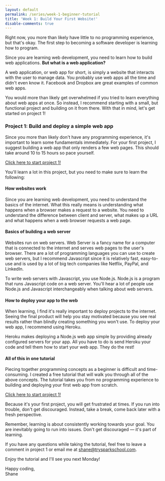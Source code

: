 ```yaml
---
layout: default
permalink: /series/week-1-beginner-tutorial
title: 'Week 1: Build Your First Website!'
disable-comments: true
---
```


Right now, you more than likely have little to no programming experience, but that's okay.  The first step to becoming a software developer is learning how to program.

Since you are learning web development, you need to learn how to build web applications.  **But what is a web application?**

A web application, or web app for short, is simply a website that interacts with the user to manage data.  You probably use web apps all the time and didn't even know it.  Facebook and Dropbox are great examples of common web apps.

You would more than likely get overwhelmed if you tried to learn everything about web apps at once.  So instead, I recommend starting with a small, but functional project and building on it from there.  With that in mind, let's get started on project 1!

### Project 1: Build and deploy a simple web app

Since you more than likely don't have any programming experience, it's important to learn some fundamentals immediately.  For your first project, I suggest building a web app that only renders a few web pages. This should take around 10 to 15 hours so pace yourself.

[Click here to start project 1!](/tutorials/build-and-deploy-nodejs-app-to-heroku/intro)

You'll learn a lot in this project, but you need to make sure to learn the following:

#### How websites work

Since you are learning web development, you need to understand the basics of the internet.  What this really means is understanding what happens when a browser makes a request to a website.  You need to understand the difference between client and server, what makes up a URL and what happens when a web browser requests a web page.

#### Basics of building a web server

Websites run on web servers. Web Server is a fancy name for a computer that is connected to the internet and serves web pages to the user's browser.  There are a lot of programming languages you can use to create web servers, but I recommend Javascript since it is relatively fast, easy-to-use and is used by a lot of big tech companies like Netflix, PayPal, and LinkedIn.

To write web servers with Javascript, you use Node.js.  Node.js is a program that runs Javascript code on a web server.  You'll hear a lot of people use Node.js and Javascript interchangeably when talking about web servers.

#### How to deploy your app to the web

When learning, I find it's really important to deploy projects to the internet. Seeing the final product will help you stay motivated because you see real results rather than blindly creating something you won't use.  To deploy your web app, I recommend using Heroku.

Heroku makes deploying a Node.js web app simple by providing already configured servers for your app.  All you have to do is send Heroku your code and tell them how to start your web app.  They do the rest!

#### All of this in one tutorial

Piecing together programming concepts as a beginner is difficult and time-consuming. I created a free tutorial that will walk you through all of the above concepts. The tutorial takes you from no programming experience to building and deploying your first web app from scratch.

[Click here to start project 1!](/tutorials/build-and-deploy-nodejs-app-to-heroku/intro)

Because it's your first project, you will get frustrated at times.  If you run into trouble, don't get discouraged. Instead, take a break, come back later with a fresh perspective.

<p class="info">
Remember, learning is about consistently working towards your goal.  You are inevitably going to run into issues. Don't get discouraged &mdash; it's part of learning.
</p>

If you have any questions while taking the tutorial, feel free to leave a comment in project 1 or email me at [shane@trysparkschool.com](mailto:shane@trysparkschool.com).

Enjoy the tutorial and I'll see you next Monday!

Happy coding,<br>
Shane
